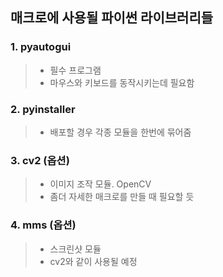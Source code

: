 ## 매크로에 사용될 파이썬 라이브러리들
### 1. pyautogui
> - 필수 프로그램
> - 마우스와 키보드를 동작시키는데 필요함
### 2. pyinstaller
> - 배포할 경우 각종 모듈을 한번에 묶어줌
### 3. cv2 (옵션)
> - 이미지 조작 모듈. OpenCV
> - 좀더 자세한 매크로를 만들 때 필요할 듯
### 4. mms (옵션)
> - 스크린샷 모듈
> - cv2와 같이 사용될 예정